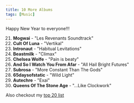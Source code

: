 ```yaml
---
title: 10 More Albums
tags: [Music]
---
```


Happy New Year to everyone!!!

21. **Mogwai** - "Les Revenants Soundtrack"
22. **Cult Of Luna** - "Vertikal"
23. **Intronaut** - "Habitual Levitations"
24. **Beastmilk** - "Climax"
25. **Chelsea Wolfe** - "Pain is beaty"
26. **And So I Watch You From Afar** - "All Hail Bright Futures"
27. **Subrosa** - "More Constant Than The Gods"
28. **65daysofstatic** - "Wild Light"
29. **Autechre** - "Exai"
30. **Queens Of The Stone Age** - "...Like Clockwork"

Also checkout my [top 20 list](http://sger.me/The-Top-20-Albums-Of-2013)




